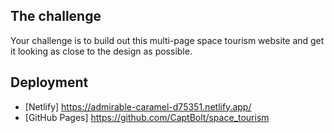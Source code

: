 ## The challenge

Your challenge is to build out this multi-page space tourism website and get it looking as close to the design as possible.


## Deployment
- [Netlify] https://admirable-caramel-d75351.netlify.app/
- [GitHub Pages] https://github.com/CaptBolt/space_tourism
